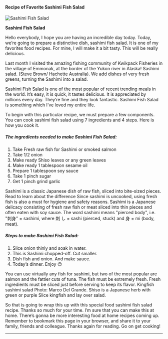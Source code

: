             

#### Recipe of Favorite Sashimi Fish Salad

![Sashimi Fish Salad](https://img-global.cpcdn.com/recipes/652878c79881607e/751x532cq70/sashimi-fish-salad-recipe-main-photo.jpg)

**Sashimi Fish Salad**

Hello everybody, I hope you are having an incredible day today. Today, we’re going to prepare a distinctive dish, sashimi fish salad. It is one of my favorites food recipes. For mine, I will make it a bit tasty. This will be really delicious.

Last month I visited the amazing fishing community of Kwikpack Fisheries in the village of Emmonak, at the border of the Yukon river in Alaska! Sashimi salad. (Steve Brown/ Hachette Australia). We add dishes of very fresh greens, turning the Sashimi into a salad.

Sashimi Fish Salad is one of the most popular of recent trending meals in the world. It’s easy, it is quick, it tastes delicious. It is appreciated by millions every day. They’re fine and they look fantastic. Sashimi Fish Salad is something which I’ve loved my entire life.

To begin with this particular recipe, we must prepare a few components. You can cook sashimi fish salad using 7 ingredients and 4 steps. Here is how you cook it.

##### The ingredients needed to make Sashimi Fish Salad:

1.  Take Fresh raw fish for Sashimi or smoked salmon
2.  Take 1/2 onion
3.  Make ready Shiso leaves or any green leaves
4.  Make ready 1 tablespoon sesame oil
5.  Prepare 1 tablespoon soy sauce
6.  Take 1 pinch sugar
7.  Get 1 pinch grind garlic

Sashimi is a classic Japanese dish of raw fish, sliced into bite-sized pieces. Read to learn about the difference Since sashimi is uncooked, using fresh fish is also a must for hygiene and safety reasons. Sashimi is a Japanese delicacy consisting of fresh raw fish or meat sliced into thin pieces and often eaten with soy sauce. The word sashimi means "pierced body", i.e. "刺身" = sashimi, where 刺 し = sashi (pierced, stuck) and 身 = mi (body, meat).

##### Steps to make Sashimi Fish Salad:

1.  Slice onion thinly and soak in water.
2.  This is Sashimi chopped-off. Cut smaller.
3.  Dish fish and onion. And make sauce.
4.  Today’s dinner. Enjoy 😉

You can use virtually any fish for sashimi, but two of the most popular are salmon and the fattier cuts of tuna. The fish must be extremely fresh. Fresh ingredients must be sliced just before serving to keep its flavor. Kingfish sashimi salad Photo: Marco Del Grande. Shiso is a Japanese herb with green or purple Slice kingfish and lay over salad.

So that is going to wrap this up with this special food sashimi fish salad recipe. Thanks so much for your time. I’m sure that you can make this at home. There’s gonna be more interesting food at home recipes coming up. Remember to bookmark this page in your browser, and share it to your family, friends and colleague. Thanks again for reading. Go on get cooking!

* * *